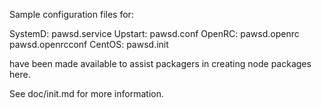 Sample configuration files for:

SystemD: pawsd.service
Upstart: pawsd.conf
OpenRC:  pawsd.openrc
         pawsd.openrcconf
CentOS:  pawsd.init

have been made available to assist packagers in creating node packages here.

See doc/init.md for more information.
